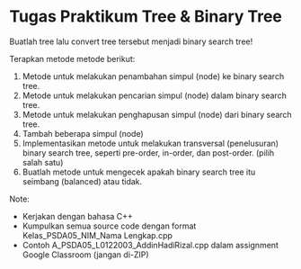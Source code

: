 # Tugas Praktikum Tree & Binary Tree

Buatlah tree lalu convert tree tersebut menjadi binary search tree!

Terapkan metode metode berikut:

1. Metode untuk melakukan penambahan simpul (node) ke binary search tree.
2. Metode untuk melakukan pencarian simpul (node) dalam binary search tree.
3. Metode untuk melakukan penghapusan simpul (node) dari binary search tree.
4. Tambah beberapa simpul (node)
5. Implementasikan metode untuk melakukan transversal (penelusuran) binary search tree, seperti pre-order, in-order, dan post-order. (pilih salah satu)
6. Buatlah metode untuk mengecek apakah binary search tree itu seimbang (balanced) atau tidak.

Note:

- Kerjakan dengan bahasa C++
- Kumpulkan semua source code dengan format Kelas_PSDA05_NIM_Nama Lengkap.cpp
- Contoh A_PSDA05_L0122003_AddinHadiRizal.cpp dalam assignment Google Classroom (jangan di-ZIP)

